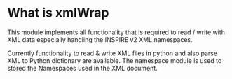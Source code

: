 # What is xmlWrap

This module implements all functionality that is required to read / write with XML data especially handling the INSPIRE v2 XML namespaces.

Currently functionality to read & write XML files in python and also parse XML to Python dictionary are available.
The namespace module is used to stored the Namespaces used in the XML document.
